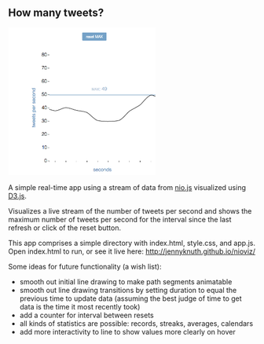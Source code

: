 ## How many tweets?

<img src="https://raw.githubusercontent.com/jennyknuth/nioviz/master/nioviz.png" width="300px">

A simple real-time app using a stream of data from [nio.js](https://github.com/nioinnovation/nio.js) visualized using [D3.js](http://d3js.org/).

Visualizes a live stream of the number of tweets per second and shows the maximum number of tweets per second 
for the interval since the last refresh or click of the reset button. 

This app comprises a simple directory with index.html, style.css, and app.js. Open index.html to run, or see it live here: http://jennyknuth.github.io/nioviz/

Some ideas for future functionality (a wish list): 
  - smooth out initial line drawing to make path segments animatable
  - smooth out line drawing transitions by setting duration to equal the previous time to update data (assuming the best judge of time to get data is the time it most recently took)
  - add a counter for interval between resets
  - all kinds of statistics are possible: records, streaks, averages, calendars
  - add more interactivity to line to show values more clearly on hover

